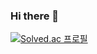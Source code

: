 ### Hi there 👋

[![Solved.ac 프로필](http://mazassumnida.wtf/api/v2/generate_badge?boj=dltmddn0322/kelvin3476)](https://solved.ac/kelvin3476)

<!--
**kelvin3476/kelvin3476** is a ✨ _special_ ✨ repository because its `README.md` (this file) appears on your GitHub profile.

Here are some ideas to get you started:

- 🔭 I’m currently working on ...
- 🌱 I’m currently learning ...
- 👯 I’m looking to collaborate on ...
- 🤔 I’m looking for help with ...
- 💬 Ask me about ...
- 📫 How to reach me: ...
- 😄 Pronouns: ...
- ⚡ Fun fact: ...
-->
